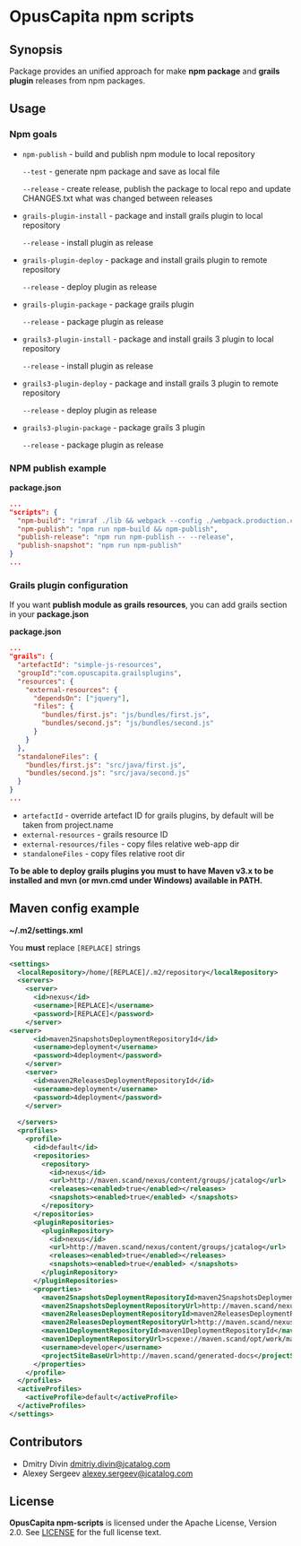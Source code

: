 # OpusCapita npm scripts

## Synopsis

Package provides an unified approach for make **npm package** and **grails plugin** releases from npm packages.

## Usage

### Npm goals

* `npm-publish` - build and publish npm module to local repository

  `--test` - generate npm package and save as local file

  `--release` - create release, publish the package to local repo and update CHANGES.txt what was changed between releases

* `grails-plugin-install` - package and install grails plugin to local repository

  `--release` - install plugin as release

* `grails-plugin-deploy` - package and install grails plugin to remote repository

  `--release` - deploy plugin as release

* `grails-plugin-package` - package grails plugin

  `--release` - package plugin as release

* `grails3-plugin-install` - package and install grails 3 plugin to local repository

  `--release` - install plugin as release

* `grails3-plugin-deploy` - package and install grails 3 plugin to remote repository

  `--release` - deploy plugin as release

* `grails3-plugin-package` - package grails 3 plugin

  `--release` - package plugin as release
  
### NPM publish example

**package.json**

```json
...
"scripts": {
  "npm-build": "rimraf ./lib && webpack --config ./webpack.production.config",
  "npm-publish": "npm run npm-build && npm-publish",
  "publish-release": "npm run npm-publish -- --release",
  "publish-snapshot": "npm run npm-publish"
}
...
```

### Grails plugin configuration

If you want **publish module as grails resources**, you can add grails section in your **package.json**

**package.json**

```json
...
"grails": {
  "artefactId": "simple-js-resources",
  "groupId":"com.opuscapita.grailsplugins",
  "resources": {
    "external-resources": {
      "dependsOn": ["jquery"],
      "files": {
        "bundles/first.js": "js/bundles/first.js",
        "bundles/second.js": "js/bundles/second.js"
      }
    }
  },
  "standaloneFiles": {
    "bundles/first.js": "src/java/first.js",
    "bundles/second.js": "src/java/second.js"
  }
}
...
```

* `artefactId` - override artefact ID for grails plugins, by default will be taken from project.name
* `external-resources` - grails resource ID
* `external-resources/files` - copy files relative web-app dir
* `standaloneFiles` - copy files relative root dir

**To be able to deploy grails plugins you must to have Maven v3.x to be installed
and mvn (or mvn.cmd under Windows) available in PATH.**

## Maven config example

 **~/.m2/settings.xml**
 
 You **must** replace `[REPLACE]` strings
 
```xml
<settings>
  <localRepository>/home/[REPLACE]/.m2/repository</localRepository>
  <servers>
    <server>
      <id>nexus</id>
      <username>[REPLACE]</username>
      <password>[REPLACE]</password>
    </server>
<server>
      <id>maven2SnapshotsDeploymentRepositoryId</id>
      <username>deployment</username>
      <password>4deployment</password>
    </server>
    <server>
      <id>maven2ReleasesDeploymentRepositoryId</id>
      <username>deployment</username>
      <password>4deployment</password>
    </server>
    
  </servers>
  <profiles>
    <profile>
      <id>default</id>
      <repositories>
        <repository>
          <id>nexus</id>
          <url>http://maven.scand/nexus/content/groups/jcatalog</url>
          <releases><enabled>true</enabled></releases>
          <snapshots><enabled>true</enabled> </snapshots>
        </repository>
      </repositories>
      <pluginRepositories>
        <pluginRepository>
          <id>nexus</id>
          <url>http://maven.scand/nexus/content/groups/jcatalog</url>
          <releases><enabled>true</enabled></releases>
          <snapshots><enabled>true</enabled> </snapshots>
        </pluginRepository>
      </pluginRepositories>
      <properties>
        <maven2SnapshotsDeploymentRepositoryId>maven2SnapshotsDeploymentRepositoryId</maven2SnapshotsDeploymentRepositoryId>
        <maven2SnapshotsDeploymentRepositoryUrl>http://maven.scand/nexus/content/repositories/snapshots</maven2SnapshotsDeploymentRepositoryUrl>
        <maven2ReleasesDeploymentRepositoryId>maven2ReleasesDeploymentRepositoryId</maven2ReleasesDeploymentRepositoryId>
        <maven2ReleasesDeploymentRepositoryUrl>http://maven.scand/nexus/content/repositories/releases</maven2ReleasesDeploymentRepositoryUrl>
        <maven1DeploymentRepositoryId>maven1DeploymentRepositoryId</maven1DeploymentRepositoryId>
        <maven1DeploymentRepositoryUrl>scpexe://maven.scand/opt/work/maven1/jcatalog</maven1DeploymentRepositoryUrl>
        <username>developer</username>
        <projectSiteBaseUrl>http://maven.scand/generated-docs</projectSiteBaseUrl>
      </properties>
    </profile>
  </profiles>
  <activeProfiles>
    <activeProfile>default</activeProfile>
  </activeProfiles>
</settings>
```

## Contributors

* Dmitry Divin dmitriy.divin@jcatalog.com
* Alexey Sergeev alexey.sergeev@jcatalog.com

## License

**OpusCapita npm-scripts** is licensed under the Apache License, Version 2.0. See [LICENSE](./LICENSE) for the full license text.
